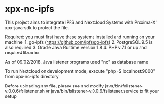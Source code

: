 # xpx-nc-ipfs

This project aims to integrate IPFS and Nextcloud Systems with Proxima-X' xpx-java-sdk to protect the file.

Required: you must first have these systems installed and running on your machine:
    1. go-ipfs (https://github.com/ipfs/go-ipfs)
    2. PostgreSQL 9.5 is also required
    3. Oracle Java Runtime version 1.8
    4. PHP v.7.1 or up and required libraries

As of 09/02/2018. Java listener programs used "nc" as database name

To run Nextcloud on development mode, execute "php -S localhost:9000" from xpx-nc-ipfs directory


Before uploading any file, please see and modify java/bin/fslistener-v.0.0.6/fslistener.sh or java/bin/fslistener-v.0.0.6/fslistener.service to fit your setup